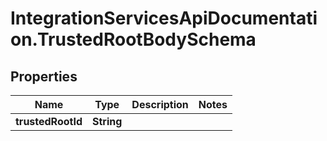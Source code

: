 # IntegrationServicesApiDocumentation.TrustedRootBodySchema

## Properties
Name | Type | Description | Notes
------------ | ------------- | ------------- | -------------
**trustedRootId** | **String** |  | 
